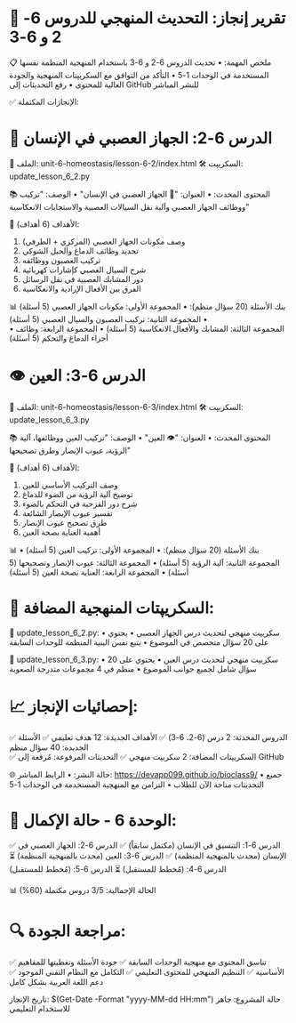 🎯 تقرير إنجاز: التحديث المنهجي للدروس 6-2 و 6-3
=====================================================

📋 ملخص المهمة:
• تحديث الدروس 6-2 و 6-3 باستخدام المنهجية المنظمة نفسها المستخدمة في الوحدات 1-5
• التأكد من التوافق مع السكريپتات المنهجية والجودة العالية للمحتوى
• رفع التحديثات إلى GitHub للنشر المباشر

✅ الإنجازات المكتملة:

🧠 الدرس 6-2: الجهاز العصبي في الإنسان
=======================================
📄 الملف: unit-6-homeostasis/lesson-6-2/index.html
🛠️ السكريپت: update_lesson_6_2.py

📚 المحتوى المحدث:
• العنوان: "🧠 الجهاز العصبي في الإنسان"
• الوصف: "تركيب ووظائف الجهاز العصبي وآلية نقل السيالات العصبية والاستجابات الانعكاسية"

🎯 الأهداف (6 أهداف):
1. وصف مكونات الجهاز العصبي (المركزي + الطرفي)
2. تحديد وظائف الدماغ والحبل الشوكي  
3. تركيب العصبون ووظائفه
4. شرح السيال العصبي كإشارات كهربائية
5. دور المشابك العصبية في نقل الرسائل
6. الفرق بين الأفعال الإرادية والانعكاسية

📊 بنك الأسئلة (20 سؤال منظم):
• المجموعة الأولى: مكونات الجهاز العصبي (5 أسئلة)
• المجموعة الثانية: تركيب العصبون والسيال العصبي (5 أسئلة)  
• المجموعة الثالثة: المشابك والأفعال الانعكاسية (5 أسئلة)
• المجموعة الرابعة: وظائف أجزاء الدماغ والتحكم (5 أسئلة)

👁️ الدرس 6-3: العين
===================
📄 الملف: unit-6-homeostasis/lesson-6-3/index.html
🛠️ السكريپت: update_lesson_6_3.py

📚 المحتوى المحدث:
• العنوان: "👁️ العين"
• الوصف: "تركيب العين ووظائفها، آلية الرؤية، عيوب الإبصار وطرق تصحيحها"

🎯 الأهداف (6 أهداف):
1. وصف التركيب الأساسي للعين
2. توضيح آلية الرؤية من الضوء للدماغ
3. شرح دور القزحية في التحكم بالضوء
4. تفسير عيوب الإبصار الشائعة
5. طرق تصحيح عيوب الإبصار
6. أهمية العناية بصحة العين

📊 بنك الأسئلة (20 سؤال منظم):
• المجموعة الأولى: تركيب العين (5 أسئلة)
• المجموعة الثانية: آلية الرؤية (5 أسئلة)
• المجموعة الثالثة: عيوب الإبصار وتصحيحها (5 أسئلة)
• المجموعة الرابعة: العناية بصحة العين (5 أسئلة)

🔧 السكريپتات المنهجية المضافة:
=================================

📄 update_lesson_6_2.py:
• سكريپت منهجي لتحديث درس الجهاز العصبي
• يحتوي على 20 سؤال متخصص في الموضوع
• يتبع نفس البنية المنظمة للوحدات السابقة

📄 update_lesson_6_3.py:
• سكريپت منهجي لتحديث درس العين
• يحتوي على 20 سؤال شامل لجميع جوانب الموضوع
• منظم في 4 مجموعات متدرجة الصعوبة

📈 إحصائيات الإنجاز:
===================
✅ الدروس المحدثة: 2 درس (6-2، 6-3)
✅ الأهداف الجديدة: 12 هدف تعليمي
✅ الأسئلة الجديدة: 40 سؤال منظم  
✅ السكريپتات المضافة: 2 سكريپت منهجي
✅ التحديثات المرفوعة: مُرقعة إلى GitHub

🌐 حالة النشر:
• الرابط المباشر: https://devapp099.github.io/bioclass9/
• جميع التحديثات متاحة الآن للطلاب
• التزامن مع المنهجية المستخدمة في الوحدات 1-5

🎯 الوحدة 6 - حالة الإكمال:
============================
✅ الدرس 6-1: التنسيق في الإنسان (مكتمل سابقاً)
✅ الدرس 6-2: الجهاز العصبي في الإنسان (محدث بالمنهجية المنظمة)
✅ الدرس 6-3: العين (محدث بالمنهجية المنظمة)
⏳ الدرس 6-4: (مُخطط للمستقبل)
⏳ الدرس 6-5: (مُخطط للمستقبل)

📊 الحالة الإجمالية: 3/5 دروس مكتملة (60%)

🔍 مراجعة الجودة:
=================
✅ تناسق المحتوى مع منهجية الوحدات السابقة
✅ جودة الأسئلة وتغطيتها للمفاهيم الأساسية
✅ التنظيم المنهجي للمحتوى التعليمي
✅ التكامل مع النظام التقني الموجود
✅ دعم اللغة العربية بشكل كامل

تاريخ الإنجاز: $(Get-Date -Format "yyyy-MM-dd HH:mm")
حالة المشروع: جاهز للاستخدام التعليمي